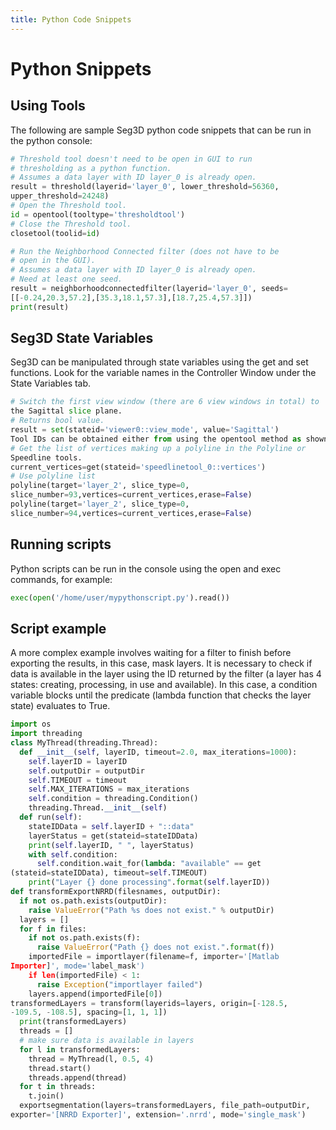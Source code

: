 ```yaml
---
title: Python Code Snippets
---
```


# Python Snippets

## Using Tools

The following are sample Seg3D python code snippets that can be run in the python console:

```python
# Threshold tool doesn't need to be open in GUI to run
# thresholding as a python function.
# Assumes a data layer with ID layer_0 is already open.
result = threshold(layerid='layer_0', lower_threshold=56360,
upper_threshold=24248)
# Open the Threshold tool.
id = opentool(tooltype='thresholdtool')
# Close the Threshold tool.
closetool(toolid=id)
```

```python
# Run the Neighborhood Connected filter (does not have to be
# open in the GUI).
# Assumes a data layer with ID layer_0 is already open.
# Need at least one seed.
result = neighborhoodconnectedfilter(layerid='layer_0', seeds=
[[-0.24,20.3,57.2],[35.3,18.1,57.3],[18.7,25.4,57.3]])
print(result)
```

## Seg3D State Variables
Seg3D can be manipulated through state variables using the get and set functions. Look for the variable names in the Controller Window under the State Variables tab.

```python
# Switch the first view window (there are 6 view windows in total) to
the Sagittal slice plane.
# Returns bool value.
result = set(stateid='viewer0::view_mode', value='Sagittal')
Tool IDs can be obtained either from using the opentool method as shown above, or by looking them up in the Controller Window under the State Variables tab. Tool variables can be used to batch process slices in a given layer.
# Get the list of vertices making up a polyline in the Polyline or
Speedline tools.
current_vertices=get(stateid='speedlinetool_0::vertices')
# Use polyline list
polyline(target='layer_2', slice_type=0,
slice_number=93,vertices=current_vertices,erase=False)
polyline(target='layer_2', slice_type=0,
slice_number=94,vertices=current_vertices,erase=False)
```

## Running scripts
Python scripts can be run in the console using the open and exec commands, for example:

```python
exec(open('/home/user/mypythonscript.py').read())
```

## Script example
A more complex example involves waiting for a filter to finish before exporting the results, in this case, mask layers. It is necessary to check if data is available in the layer using the ID returned by the filter (a layer has 4 states: creating, processing, in use and available).
In this case, a condition variable blocks until the predicate (lambda function that checks the layer state) evaluates to True.

```python
import os
import threading
class MyThread(threading.Thread):
  def __init__(self, layerID, timeout=2.0, max_iterations=1000):
    self.layerID = layerID
    self.outputDir = outputDir
    self.TIMEOUT = timeout
    self.MAX_ITERATIONS = max_iterations
    self.condition = threading.Condition()
    threading.Thread.__init__(self)
  def run(self):
    stateIDData = self.layerID + "::data"
    layerStatus = get(stateid=stateIDData)
    print(self.layerID, " ", layerStatus)
    with self.condition:
      self.condition.wait_for(lambda: "available" == get
(stateid=stateIDData), timeout=self.TIMEOUT)
    print("Layer {} done processing".format(self.layerID))
def transformExportNRRD(filesnames, outputDir):
  if not os.path.exists(outputDir):
    raise ValueError("Path %s does not exist." % outputDir)
  layers = []
  for f in files:
    if not os.path.exists(f):
      raise ValueError("Path {} does not exist.".format(f))
    importedFile = importlayer(filename=f, importer='[Matlab
Importer]', mode='label_mask')
    if len(importedFile) < 1:
      raise Exception("importlayer failed")
    layers.append(importedFile[0])
transformedLayers = transform(layerids=layers, origin=[-128.5,
-109.5, -108.5], spacing=[1, 1, 1])
  print(transformedLayers)
  threads = []
  # make sure data is available in layers
  for l in transformedLayers:
    thread = MyThread(l, 0.5, 4)
    thread.start()
    threads.append(thread)
  for t in threads:
    t.join()
  exportsegmentation(layers=transformedLayers, file_path=outputDir,
exporter='[NRRD Exporter]', extension='.nrrd', mode='single_mask')
```
